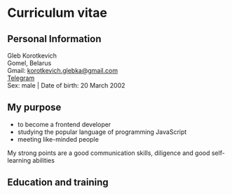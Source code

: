 # Curriculum vitae

## Personal Information
Gleb Korotkevich</br>
Gomel, Belarus</br>
Gmail: korotkevich.glebka@gmail.com</br>
[Telegram](https://t.me/glebka232)</br>
Sex: male | Date of birth: 20 March 2002</br>
## My purpose
* to become a frontend developer
* studying the popular language of programming JavaScript
* meeting like-minded people

My strong points are a good communication skills, diligence and good self-learning abilities
## Education and training
